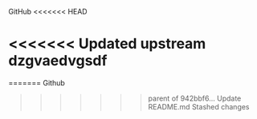 GitHub
<<<<<<< HEAD

<<<<<<< Updated upstream
dzgvaedvgsdf
=======
=======
Github
>>>>>>> parent of 942bbf6... Update README.md
>>>>>>> Stashed changes
